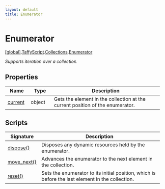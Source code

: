 ```yaml
---
layout: default
title: Enumerator
---
```


# Enumerator

[\[global\]]({{site.baseurl}}/docs/).[TaffyScript]({{site.baseurl}}/docs/TaffyScript/).[Collections]({{site.baseurl}}/docs/TaffyScript/Collections/).[Enumerator]({{site.baseurl}}/docs/TaffyScript/Collections/Enumerator/)

_Supports iteration over a collection._

## Properties

<table>
  <col width="15%">
  <col width="15%">
  <thead>
    <tr>
      <th>Name</th>
      <th>Type</th>
      <th>Description</th>
    </tr>
  </thead>
  <tbody>
    <tr>
      <td><a href="{{site.baseurl}}/docs/TaffyScript/Collections/Enumerator/current/">current</a></td>
      <td>object</td>
      <td>Gets the element in the collection at the current position of the enumerator.</td>
    </tr>
  </tbody>
</table>

## Scripts

<table>
  <col width="20%">
  <thead>
    <tr>
      <th>Signature</th>
      <th>Description</th>
    </tr>
  </thead>
  <tbody>
    <tr>
      <td><a href="{{site.baseurl}}/docs/TaffyScript/Collections/Enumerator/dispose">dispose()</a></td>
      <td>Disposes any dynamic resources held by the enumerator.</td>
    </tr>
    <tr>
      <td><a href="{{site.baseurl}}/docs/TaffyScript/Collections/Enumerator/move_next">move_next()</a></td>
      <td>Advances the enumerator to the next element in the collection.</td>
    </tr>
    <tr>
      <td><a href="{{site.baseurl}}/docs/TaffyScript/Collections/Enumerator/reset">reset()</a></td>
      <td>Sets the enumerator to its initial position, which is before the last element in the collection.</td>
    </tr>
  </tbody>
</table>

